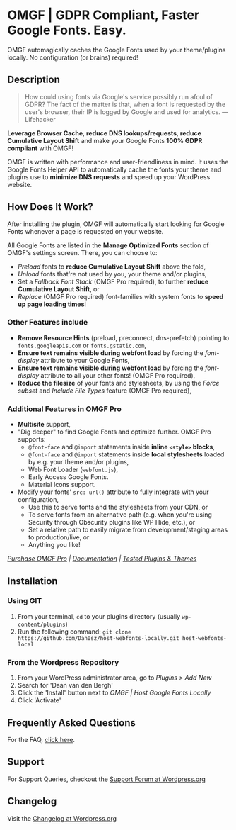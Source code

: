 # OMGF | GDPR Compliant, Faster Google Fonts. Easy.

OMGF automagically caches the Google Fonts used by your theme/plugins locally. No configuration (or brains) required!

## Description

> How could using fonts via Google's service possibly run afoul of GDPR? The fact of the matter is that, when a font is requested by the user's browser, their IP is logged by Google and used for analytics.
> — Lifehacker

**Leverage Browser Cache**, **reduce DNS lookups/requests**, **reduce Cumulative Layout Shift** and make your Google Fonts **100% GDPR compliant** with OMGF!

OMGF is written with performance and user-friendliness in mind. It uses the Google Fonts Helper API to automatically cache the fonts your theme and plugins use to **minimize DNS requests** and speed up your WordPress website.

## How Does It Work?

After installing the plugin, OMGF will automatically start looking for Google Fonts whenever a page is requested on your website.

All Google Fonts are listed in the **Manage Optimized Fonts** section of OMGF's settings screen. There, you can choose to:

- *Preload* fonts to **reduce Cumulative Layout Shift** above the fold,
- *Unload* fonts that're not used by you, your theme and/or plugins,
- Set a *Fallback Font Stack* (OMGF Pro required), to further **reduce Cumulative Layout Shift**, or
- *Replace* (OMGF Pro required) font-families with system fonts to **speed up page loading times**!

### Other Features include

- **Remove Resource Hints** (preload, preconnect, dns-prefetch) pointing to `fonts.googleapis.com` or `fonts.gstatic.com`,
- **Ensure text remains visible during webfont load** by forcing the *font-display* attribute to your Google Fonts,
- **Ensure text remains visible during webfont load** by forcing the *font-display* attribute to all your other fonts! (OMGF Pro required),
- **Reduce the filesize** of your fonts and stylesheets, by using the *Force subset* and *Include File Types* feature (OMGF Pro required),

### Additional Features in OMGF Pro
- **Multisite** support,
- "Dig deeper" to find Google Fonts and optimize further. OMGF Pro supports:
  - `@font-face` and `@import` statements inside **inline `<style>` blocks**,
  - `@font-face` and `@import` statements inside **local stylesheets** loaded by e.g. your theme and/or plugins,
  - Web Font Loader (`webfont.js`),
  - Early Access Google Fonts.
  - Material Icons support.
- Modify your fonts' `src: url()` attribute to fully integrate with your configuration,
  - Use this to serve fonts and the stylesheets from your CDN, or
  - To serve fonts from an alternative path (e.g. when you're using Security through Obscurity plugins like WP Hide, etc.), or
  - Set a relative path to easily migrate from development/staging areas to production/live, or
  - Anything you like!

*[Purchase OMGF Pro](https://daan.dev/wordpress/omgf-pro/) | [Documentation](https://daan.dev/docs/omgf-pro/) | [Tested Plugins & Themes](https://daan.dev/docs/omgf-pro/tested-themes-plugins/)*

## Installation

### Using GIT

1. From your terminal, `cd` to your plugins directory (usually `wp-content/plugins`)
1. Run the following command: `git clone https://github.com/Dan0sz/host-webfonts-locally.git host-webfonts-local`

### From the Wordpress Repository

1. From your WordPress administrator area, go to *Plugins > Add New*
1. Search for 'Daan van den Bergh'
1. Click the 'Install' button next to *OMGF | Host Google Fonts Locally*
1. Click 'Activate'

## Frequently Asked Questions

For the FAQ, [click here](https://daan.dev/docs/omgf-pro-faq).

## Support

For Support Queries, checkout the [Support Forum at Wordpress.org](https://wordpress.org/support/plugin/host-webfonts-local)

## Changelog

Visit the [Changelog at Wordpress.org](https://wordpress.org/plugins/host-webfonts-local/#developers)
